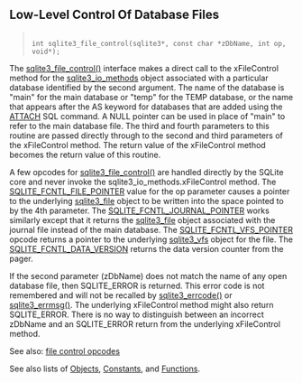 ## Low\-Level Control Of Database Files




> ```
> 
> int sqlite3_file_control(sqlite3*, const char *zDbName, int op, void*);
> 
> ```



The [sqlite3\_file\_control()](../c3ref/file_control.html) interface makes a direct call to the
xFileControl method for the [sqlite3\_io\_methods](../c3ref/io_methods.html) object associated
with a particular database identified by the second argument. The
name of the database is "main" for the main database or "temp" for the
TEMP database, or the name that appears after the AS keyword for
databases that are added using the [ATTACH](../lang_attach.html) SQL command.
A NULL pointer can be used in place of "main" to refer to the
main database file.
The third and fourth parameters to this routine
are passed directly through to the second and third parameters of
the xFileControl method. The return value of the xFileControl
method becomes the return value of this routine.


A few opcodes for [sqlite3\_file\_control()](../c3ref/file_control.html) are handled directly
by the SQLite core and never invoke the
sqlite3\_io\_methods.xFileControl method.
The [SQLITE\_FCNTL\_FILE\_POINTER](../c3ref/c_fcntl_begin_atomic_write.html#sqlitefcntlfilepointer) value for the op parameter causes
a pointer to the underlying [sqlite3\_file](../c3ref/file.html) object to be written into
the space pointed to by the 4th parameter. The
[SQLITE\_FCNTL\_JOURNAL\_POINTER](../c3ref/c_fcntl_begin_atomic_write.html#sqlitefcntljournalpointer) works similarly except that it returns
the [sqlite3\_file](../c3ref/file.html) object associated with the journal file instead of
the main database. The [SQLITE\_FCNTL\_VFS\_POINTER](../c3ref/c_fcntl_begin_atomic_write.html#sqlitefcntlvfspointer) opcode returns
a pointer to the underlying [sqlite3\_vfs](../c3ref/vfs.html) object for the file.
The [SQLITE\_FCNTL\_DATA\_VERSION](../c3ref/c_fcntl_begin_atomic_write.html#sqlitefcntldataversion) returns the data version counter
from the pager.


If the second parameter (zDbName) does not match the name of any
open database file, then SQLITE\_ERROR is returned. This error
code is not remembered and will not be recalled by [sqlite3\_errcode()](../c3ref/errcode.html)
or [sqlite3\_errmsg()](../c3ref/errcode.html). The underlying xFileControl method might
also return SQLITE\_ERROR. There is no way to distinguish between
an incorrect zDbName and an SQLITE\_ERROR return from the underlying
xFileControl method.


See also: [file control opcodes](../c3ref/c_fcntl_begin_atomic_write.html)


See also lists of
 [Objects](../c3ref/objlist.html),
 [Constants](../c3ref/constlist.html), and
 [Functions](../c3ref/funclist.html).


